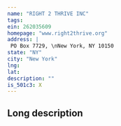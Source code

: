 ```yaml
---
name: "RIGHT 2 THRIVE INC"
tags:
ein: 262035609
homepage: "www.right2thrive.org"
address: |
 PO Box 7729, \nNew York, NY 10150
state: "NY"
city: "New York"
lng: 
lat: 
description: ""
is_501c3: X
---
```


## Long description


